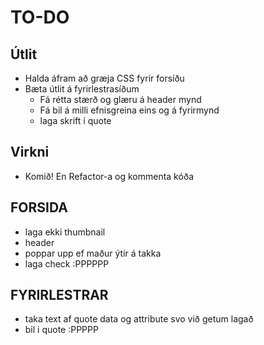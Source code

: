
# TO-DO #

## Útlit ##

* Halda áfram að græja CSS fyrir forsíðu
* Bæta útlit á fyrirlestrasíðum
    * Fá rétta stærð og glæru á header mynd
    * Fá bil á milli efnisgreina eins og á fyrirmynd
    * laga skrift í quote

## Virkni ##

* Komið! En Refactor-a og kommenta kóða

## FORSIDA ## 
* laga ekki thumbnail
* header
* poppar upp ef maður ýtir á takka
* laga check :PPPPPP

## FYRIRLESTRAR ##
* taka text af quote data og attribute svo við getum lagað 
* bil i quote :PPPPP
